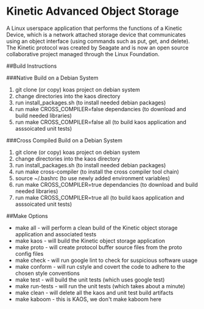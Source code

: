 # Kinetic Advanced Object Storage
A Linux userspace application that performs the functions of a Kinetic Device, which is a network attached storage device that communicates using an object interface (using commands such as put, get, and delete). The Kinetic protocol was created by Seagate and is now an open source collaborative project managed through the Linux Foundation.

##Build Instructions

###Native Build on a Debian System
1.  git clone (or copy) koas project on debian system
2.  change directories into the kaos directory
3.  run install_packages.sh (to install needed debian packages)
4.  run make CROSS_COMPILER=false dependancies (to download and build needed libraries)
5.  run make CROSS_COMPILER=false all (to build kaos application and asssoicated unit tests)

###Cross Compiled Build on a Debian System
1.  git clone (or copy) koas project on debian system
2.  change directories into the kaos directory
3.  run install_packages.sh (to install needed debian packages)
4.  run make cross-compiler (to install the cross compiler tool chain)
5.  source ~/.bashrc (to use newly added environment variables)
6.  run make CROSS_COMPILER=true dependancies (to download and build needed libraries)
7.  run make CROSS_COMPILER=true all (to build kaos application and asssoicated unit tests)

##Make Options
* make all - will perform a clean build of the Kinetic object storage application and associated tests
* make kaos - will build the Kinetic object storage application
* make proto - will create protocol buffer source files from the proto config files
* make check - will run google lint to check for suspicious software usage
* make conform - will run cstyle and covert the code to adhere to the chosen style conventions
* make test - will build the unit tests (which uses google test)
* make run-tests - will run the unit tests (which takes about a minute)
* make clean - will delete all the kaos and unit test build artifacts
* make kaboom - this is KAOS, we don't make kaboom here
